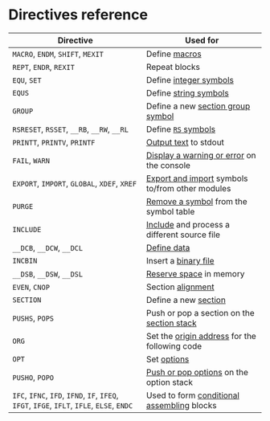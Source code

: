# Directives reference

| Directive | Used for |
|---|---|
| ```MACRO```, ```ENDM```, ```SHIFT```, ```MEXIT``` | Define [macros](ControlStructures.md#macros) |
| ```REPT```, ```ENDR```, ```REXIT``` | Repeat blocks |
| ```EQU```, ```SET``` | Define [integer symbols](Symbols.md#integer_symbols) |
| ```EQUS``` | Define [string symbols](Symbols.md#string_symbols) |
| ```GROUP``` | Define a new [section group symbol](Symbols.md#group_symbols) |
| ```RSRESET```, ```RSSET```, ```__RB```, ```__RW```, ```__RL``` | Define [```RS``` symbols](Symbols.md#rs_symbols) |
| ```PRINTT```, ```PRINTV```, ```PRINTF``` | [Output text](Diagnostics.md) to stdout |
| ```FAIL```, ```WARN``` | [Display a warning or error](Diagnostics.md) on the console |
| ```EXPORT```, ```IMPORT```, ```GLOBAL```, ```XDEF```, ```XREF``` | [Export and import](Symbols.md#import_export) symbols to/from other modules |
| ```PURGE``` | [Remove a symbol](Symbols.md#purge) from the symbol table |
| ```INCLUDE``` | [Include](ControlStructures.md) and process a different source file |
| ```__DCB```, ```__DCW```, ```__DCL``` | [Define data](OrganisingCode.md#data) |
| ```INCBIN``` | Insert a [binary file](OrganisingCode.md#binary) |
| ```__DSB```, ```__DSW```, ```__DSL``` | [Reserve space](OrganisingCode.md#space) in memory |
| ```EVEN```, ```CNOP``` | Section [alignment](OrganisingCode.md#alignment) |
| ```SECTION``` | Define a new [section](OrganisingCode.md#sections) |
| ```PUSHS```, ```POPS``` | Push or pop a section on the [section stack](OrganisingCode.md#section_stack) |
| ```ORG``` | Set the [origin address](OrganisingCode.md#origin_address) for the following code |
| ```OPT``` | Set [options](Assembler.md#setting_options) |
| ```PUSHO```, ```POPO``` | [Push or pop options](Assembler.md#setting_options) on the option stack |
| ```IFC```, ```IFNC```, ```IFD```, ```IFND```, ```IF```, ```IFEQ```, ```IFGT```, ```IFGE```, ```IFLT```, ```IFLE```, ```ELSE```, ```ENDC``` | Used to form [conditional assembling](ControlStructures.md#if) blocks |
